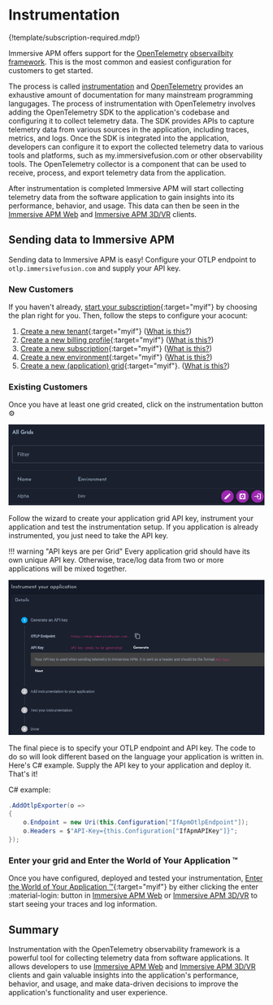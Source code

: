 # Instrumentation 

{!template/subscription-required.mdp!}

Immersive APM offers support for the [OpenTelemetry](../observability/open-telemetry.md) [observailbity framework](../observability). This is the most common and easiest configuration for customers to get started.

The process is called [instrumentation](https://opentelemetry.io/docs/instrumentation/) and [OpenTelemetry](../observability/open-telemetry.md) provides an exhaustive amount of documentation for many mainstream programming langugages. The process of instrumentation with OpenTelemetry involves adding the OpenTelemetry SDK to the application's codebase and configuring it to collect telemetry data. The SDK provides APIs to capture telemetry data from various sources in the application, including traces, metrics, and logs. Once the SDK is integrated into the application, developers can configure it to export the collected telemetry data to various tools and platforms, such as my.immersivefusion.com or other observability tools. The OpenTelemetry collector is a component that can be used to receive, process, and export telemetry data from the application.

After instrumentation is completed Immersive APM will start collecting telemetry data from the software application to gain insights into its performance, behavior, and usage. This data can then be seen in the [Immersive APM Web](../apm/web.md) and [Immersive APM 3D/VR](../apm/3d.md) clients. 

## Sending data to Immersive APM

Sending data to Immersive APM is easy! Configure your OTLP endpoint to `otlp.immersivefusion.com` and supply your API key.

### New Customers

If you haven't already, [start your subscription](https://www.immersivefusion.com/pricing){:target="myif"} by choosing the plan right for you. Then, follow the steps to configure your acocunt:

1. [Create a new tenant](https://my.immersivefusion.com/admin/tenants){:target="myif"} ([What is this?](../getting-started/account/#tenant)) 
1. [Create a new billing profile](https://my.immersivefusion.com/admin/tenant-billing-profiles){:target="myif"} ([What is this?](../getting-started/account/#billing-profile)) 
1. [Create a new subscription](https://my.immersivefusion.com/admin/subscriptions){:target="myif"}  ([What is this?](../getting-started/account/#subscription)) 
1. [Create a new environment](https://my.immersivefusion.com/admin/environments){:target="myif"} ([What is this?](../getting-started/account/#environment)) 
1. [Create a new (application) grid](https://my.immersivefusion.com/admin/grids){:target="myif"}. ([What is this?](../getting-started/account/#grid)) 

### Existing Customers

Once you have at least one grid created, click on the instrumentation button :gear:

![Grids](img/grids.png)

Follow the wizard to create your application grid API key, instrument your application and test the instrumentation setup. If you application is already instrumented, you just need to take the API key. 

!!! warning "API keys are per Grid"
    Every application grid should have its own unique API key. Otherwise, trace/log data from two or more applications will be mixed together.

![Grids](img/instrument.png)

The final piece is to specify your OTLP endpoint and API key. The code to do so will look different based on the language your application is written in. Here's C# example. Supply the API key to your application and deploy it. That's it!

C# example:

```csharp
.AddOtlpExporter(o =>
{
    o.Endpoint = new Uri(this.Configuration["IfApmOtlpEndpoint"]);
    o.Headers = $"API-Key={this.Configuration["IfApmAPIKey"]}";
});
```

### Enter your grid and Enter the World of Your Application &trade;

Once you have configured, deployed and tested your instrumentation, [Enter the World of Your Application &trade;](https://my.immersivefusion.com/apm/){:target="myif"} by either clicking the enter :material-login: button in [Immersive APM Web](../../apm/web/) or [Immersive APM 3D/VR](../../apm/3d/) to start seeing your traces and log information.


## Summary

Instrumentation with the OpenTelemetry observability framework is a powerful tool for collecting telemetry data from software applications. It allows developers to use [Immersive APM Web](../apm/web.md) and [Immersive APM 3D/VR](../apm/3d.md) clients and gain valuable insights into the application's performance, behavior, and usage, and make data-driven decisions to improve the application's functionality and user experience.
